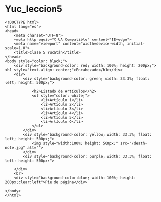 # Yuc_leccion5
    <!DOCTYPE html>
    <html lang="es">
    <head>
        <meta charset="UTF-8">
        <meta http-equiv="X-UA-Compatible" content="IE=edge">
        <meta name="viewport" content="width=device-width, initial-scale=1.0">
        <title>Clase 5 Yucatán</title>
    </head>
    <body style="color: black;">
        <div style="background-color: red; width: 100%; height: 200px;"><h1 style="text-align: center;">Encabezado</h1></div>
        <div>
            <div style="background-color: green; width: 33.3%; float: left; height: 500px;">
                
                <h2>Listado de Artículos</h2>
                <ol style="color: white;">
                    <li>Artículo 1</li>
                    <li>Artículo 2</li>
                    <li>Artículo 3</li>
                    <li>Artículo 4</li>
                    <li>Artículo 5</li>
                    <li>Artículo 6</li>
                </ol>
            </div>
            <div style="background-color: yellow; width: 33.3%; float: left; height: 500px;">
                <img style="width:100%; height: 500px;" src="/death-note.jpg" alt="">
            </div>
            <div style="background-color: purple; width: 33.3%; float: left; height: 500px;">
                
        </div>
        <br>
        <div style="background-color:blue; width: 100%; height: 200px;clear:left">Pie de página</div>

    </body>
    </html>
